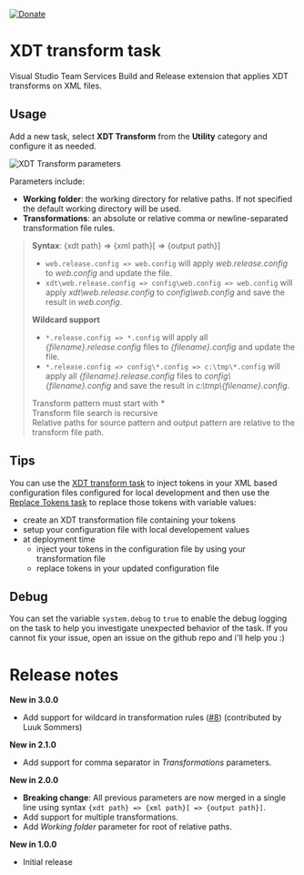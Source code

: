 [![Donate](images/donate.png)](https://www.paypal.me/grouchon/5)

# XDT transform task
Visual Studio Team Services Build and Release extension that applies XDT transforms on XML files.

## Usage
Add a new task, select **XDT Transform** from the **Utility** category and configure it as needed.

![XDT Transform parameters](images/task-parameters.png)

Parameters include:
- **Working folder**: the working directory for relative paths. If not specified the default working directory will be used.
- **Transformations**: an absolute or relative comma or newline-separated transformation file rules.

> **Syntax**: {xdt path} => {xml path}[ => {output path}]  
>
> - `web.release.config => web.config` will apply _web.release.config_ to _web.config_ and update the file.  
> - `xdt\web.release.config => config\web.config => web.config` will apply _xdt\web.release.config_ to _config\web.config_ and save the result in _web.config_.
>
> **Wildcard support**
> - `*.release.config => *.config` will apply all _{filename}.release.config_ files to _{filename}.config_ and update the file.
> - `*.release.config => config\*.config => c:\tmp\*.config` will apply all _{filename}.release.config_ files to _config\\{filename}.config_ and save the result in _c:\tmp\\{filename}.config_.
>
> Transform pattern must start with _*_  
> Transform file search is recursive  
> Relative paths for source pattern and output pattern are relative to the transform file path.

## Tips
You can use the [XDT transform task](https://marketplace.visualstudio.com/items?itemName=qetza.xdttransform) to inject tokens in your XML based configuration files configured for local development and then use the [Replace Tokens task](https://marketplace.visualstudio.com/items?itemName=qetza.replacetokens) to replace those tokens with variable values:
- create an XDT transformation file containing your tokens
- setup your configuration file with local developement values
- at deployment time
  - inject your tokens in the configuration file by using your transformation file
  - replace tokens in your updated configuration file

## Debug
You can set the variable `system.debug` to `true` to enable the debug logging on the task to help you investigate unexpected behavior of the task. 
If you cannot fix your issue, open an issue on the github repo and i'll help you :)

# Release notes
**New in 3.0.0**
- Add support for wildcard in transformation rules ([#8](https://github.com/qetza/vsts-xdttransform-task/issues/8)) (contributed by Luuk Sommers)

**New in 2.1.0**
- Add support for comma separator in _Transformations_ parameters.

**New in 2.0.0**
- **Breaking change**: All previous parameters are now merged in a single line using syntax `{xdt path} => {xml path}[ => {output path}]`.
- Add support for multiple transformations.
- Add _Working folder_ parameter for root of relative paths.

**New in 1.0.0**
- Initial release
